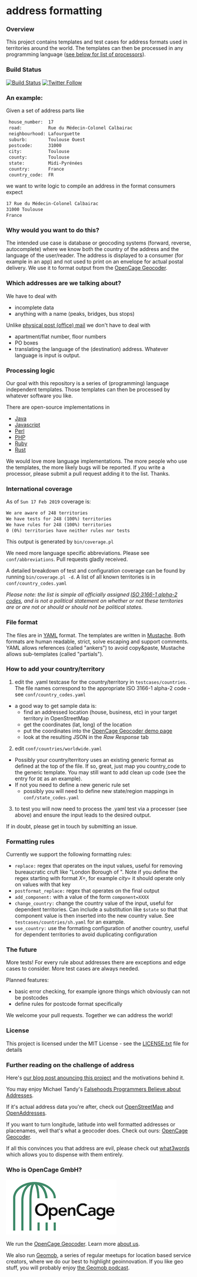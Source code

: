 # address formatting

### Overview

This project contains templates and test cases for address formats used in territories around the world. The templates can then be processed in any programming language ([see below for list of processors](#processing-logic)).

### Build Status

[![Build Status](https://travis-ci.org/OpenCageData/address-formatting.svg?branch=master)](https://travis-ci.org/OpenCageData/address-formatting)
[![Twitter Follow](https://img.shields.io/twitter/follow/OpenCage?label=Follow%20OpenCage&style=social)](https://twitter.com/opencage)

### An example:

Given a set of address parts like

     house_number:  17
     road:          Rue du Médecin-Colonel Calbairac
     neighbourhood: Lafourguette
     suburb:        Toulouse Ouest
     postcode:      31000
     city:          Toulouse
     county:        Toulouse
     state:         Midi-Pyrénées
     country:       France
     country_code:  FR

we want to write logic to compile an address in the format consumers expect

    17 Rue du Médecin-Colonel Calbairac
    31000 Toulouse
    France

### Why would you want to do this?

The intended use case is database or geocoding systems (forward, reverse, autocomplete) where we know both the country of the address and the language of the user/reader. The address is displayed to a consumer (for example in an app) and not used to print on an envelope for actual postal delivery. We use it to format output from the [OpenCage Geocoder](https://opencagedata.com).

### Which addresses are we talking about?

We have to deal with

   * incomplete data
   * anything with a name (peaks, bridges, bus stops)

Unlike [physical post (office) mail](http://www.bitboost.com/ref/international-address-formats.html) we don't have to deal with

   * apartment/flat number, floor numbers
   * PO boxes
   * translating the language of the (destination) address. Whatever language is input is output. 
  
### Processing logic

Our goal with this repository is a series of (programming) language independent templates. Those templates can then be processed by whatever software you like. 

There are open-source implementations in

  * [Java](https://github.com/placemarkt/address-formatter-java)
  * [Javascript](https://github.com/fragaria/address-formatter)
  * [Perl](https://metacpan.org/release/Geo-Address-Formatter)
  * [PHP](https://github.com/predicthq/address-formatter-php)
  * [Ruby](https://github.com/mirubiri/address_composer)
  * [Rust](https://github.com/CanalTP/address-formatter-rs)

We would love more language implementations. The more people who use the templates, the more likely bugs will be reported. 
If you write a processor, please submit a pull request adding it to the list. Thanks. 

### International coverage

As of `Sun 17 Feb 2019` coverage is:

    We are aware of 248 territories
    We have tests for 248 (100%) territories
    We have rules for 248 (100%) territories
    0 (0%) territories have neither rules nor tests
    
This output is generated by `bin/coverage.pl`    

We need more language specific abbreviations. Please see `conf/abbreviations`. Pull requests gladly received. 

A detailed breakdown of test and configuration coverage can be found by running `bin/coverage.pl -d`. A list of all known territories is in `conf/country_codes.yaml`

_Please note: the list is simple all officially assigned [ISO 3166-1 alpha-2 codes](https://en.wikipedia.org/wiki/ISO_3166-1_alpha-2#Officially_assigned_code_elements), and is not a political statement on whether or not these territories are or are not or should or should not be political states._

### File format

The files are in [YAML](http://yaml.org/) format. The templates are written in [Mustache](http://mustache.github.io/). Both formats are human readable, strict, solve escaping and support comments. YAML allows references (called "ankers") to avoid copy&paste, Mustache allows sub-templates (called "partials").

### How to add your country/territory

1. edit the .yaml testcase for the country/territory in `testcases/countries`. The file names correspond to the appropriate ISO 3166-1 alpha-2 code - see `conf/country_codes.yaml`
  * a good way to get sample data is:
      * find an addressed location (house, business, etc) in your
        target territory in OpenStreetMap
      * get the coordinates (lat, long) of the location
      * put the coordinates into the [OpenCage Geocoder demo
        page](https://opencagedata.com/demo)
      * look at the resulting JSON in the *Raw Response* tab

2. edit `conf/countries/worldwide.yaml`
  * Possibly your country/territory uses an existing generic format as
    defined at the top of the file. If so, great, just map you
    country_code to the generic template. You may still want to add
    clean up code (see the entry for `DE` as an example).
  * If not you need to define a new generic rule set
      * possibly you will need to define new state/region mappings in `conf/state_codes.yaml`

3. to test you will now need to process the .yaml test via a processer
   (see above) and ensure the input leads to the desired output.

If in doubt, please get in touch by submitting an issue. 

### Formatting rules

Currently we support the following formatting rules:

* `replace:` regex that operates on the input values, useful for removing bureaucratic cruft like "London Borough of ". Note if you define the regex starting with format _X=_, for example _city=_ it should operate only on values with that key
* `postformat_replace:` regex that operates on the final output
* `add_component:` with a value of the form `component=XXXX`
* `change_country:` change the country value of the input, useful for dependent territories. Can include a substitution like `$state` so that that component value is then inserted into the new country value. See `testcases/countries/sh.yaml` for an example.
* `use_country:` use the formating configuration of another country, useful for dependent territories to avoid duplicating configuration

### The future

More tests! For every rule about addresses there are exceptions and edge cases to consider. More test cases are always needed.

Planned features:

  * basic error checking, for example ignore things which obviously can not be postcodes
  * define rules for postcode format specifically

We welcome your pull requests. Together we can address the world!

### License

This project is licensed under the MIT License - see the [LICENSE.txt](LICENSE.txt) file for details

### Further reading on the challenge of address

Here's [our blog post anouncing this project](https://blog.opencagedata.com/post/99059889253/good-looking-addresses-solving-the-berlin-berlin) and the motivations behind it.

You may enjoy Michael Tandy's [Falsehoods Programmers Believe about Addresses](http://www.mjt.me.uk/posts/falsehoods-programmers-believe-about-addresses/).

If it's actual address data you're after, check out [OpenStreetMap](https://www.openstreetmap.org) and [OpenAddresses](http://openaddresses.io/).

If you want to turn longitude, latitude into well formatted addresses or placenames, well that's what a geocoder does. Check out ours: [OpenCage Geocoder](https://opencagedata.com).

If all this convinces you that address are evil, please check out [what3words](http://what3words.com) which allows you to dispense with them entirely. 

### Who is OpenCage GmbH?

<a href="https://opencagedata.com"><img src="opencage_logo_300_150.png"></a>

We run the [OpenCage Geocoder](https://opencagedata.com). Learn more [about us](https://opencagedata.com/about). 

We also run [Geomob](https://thegeomob.com), a series of regular meetups for location based service creators, where we do our best to highlight geoinnovation. If you like geo stuff, you will probably enjoy [the Geomob podcast](https://thegeomob.com/podcast/).


